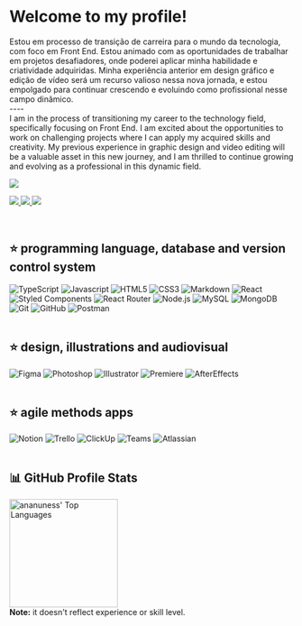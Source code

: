 <h1 align="letf">
  Welcome to my profile! 
</h1>

<p>
Estou em processo de transição de carreira para o mundo da tecnologia, com foco em Front End. Estou animado com as oportunidades de trabalhar em projetos desafiadores, onde poderei aplicar minha habilidade e criatividade adquiridas. Minha experiência anterior em design gráfico e edição de vídeo será um recurso valioso nessa nova jornada, e estou empolgado para continuar crescendo e evoluindo como profissional nesse campo dinâmico.
<br>
----
<br>
I am in the process of transitioning my career to the technology field, specifically focusing on Front End. I am excited about the opportunities to work on challenging projects where I can apply my acquired skills and creativity. My previous experience in graphic design and video editing will be a valuable asset in this new journey, and I am thrilled to continue growing and evolving as a professional in this dynamic field.
</p>

<p style="position: relative; z-index: 1;"  align="left">
  <img src="https://readme-typing-svg.herokuapp.com?font=Fira+Code&size=22&duration=3000&color=3c6ad4&lines=Hello World!;I+accept+the+challenge!" />
</p>

<p style="position: relative; z-index: 1;"  align="left">
  <a href="mailto:felipe.dgoes@gmail.com">
    <img src="https://img.shields.io/badge/GMAIL-e81744?&style=for-the-badge&logo=gmail&logoColor=white" />
  </a>
  <a href="https://www.linkedin.com/in/felipedegoes/" target="_blank">
    <img src="https://img.shields.io/badge/linkedin-%230077B5.svg?&style=for-the-badge&logo=linkedin&logoColor=white" />
  </a>
  <a href="https://www.linkedin.com/in/felipedegoes/" target="_blank">
    <img src="https://img.shields.io/badge/Whatsapp-25d366?&style=for-the-badge&logo=whatsapp&logoColor=white" />
  </a>
</p>

<br>

## ⭐ programming language, database and version control system

<div>
  <img alt="TypeScript" src="https://img.shields.io/badge/-TypeScript-3178c6?style=flat-square&logo=typescript&logoColor=white">
  <img alt="Javascript" src="https://img.shields.io/badge/-Javascript-ffcd00?style=flat-square&logo=javascript&logoColor=black">
  <img alt="HTML5" src="https://img.shields.io/badge/-HTML5-ff5324?style=flat-square&logo=html5&logoColor=white">
  <img alt="CSS3" src="https://img.shields.io/badge/-CSS3-0766f5?style=flat-square&logo=css3&logoColor=white">
  <img alt="Markdown" src="https://img.shields.io/badge/-Markdown-000000?style=flat-square&logo=markdown&logoColor=white">
  <img alt="React" src="https://img.shields.io/badge/-React-00aff0?style=flat-square&logo=react&logoColor=white">
  <img alt="Styled Components" src="https://img.shields.io/badge/-Styled%20Components-e667b0?style=flat-square&logo=styled-components&logoColor=white">
  <img alt="React Router" src="https://img.shields.io/badge/-React%20Router-fa2a2a?style=flat-square&logo=react-router&logoColor=white">
  <img alt="Node.js" src="https://img.shields.io/badge/-Node.js-3a9e48?style=flat-square&logo=node.js&logoColor=white">
  <img alt="MySQL" src="https://img.shields.io/badge/-MySQL-e08e14?style=flat-square&logo=mysql&logoColor=white">
  <img alt="MongoDB" src="https://img.shields.io/badge/-MongoDB-589636?style=flat-square&logo=mongodb&logoColor=white">
  <img alt="Git" src="https://img.shields.io/badge/-Git-fc5c38?style=flat-square&logo=git&logoColor=white">
  <img alt="GitHub" src="https://img.shields.io/badge/-GitHub-black?style=flat-square&logo=GitHub&logoColor=white">
  <img alt="Postman" src="https://img.shields.io/badge/-Postman-fa732a?style=flat-square&logo=postman&logoColor=white">
</div>

<br>

## ⭐ design, illustrations and audiovisual

<div>
  <img alt="Figma" src="https://img.shields.io/badge/-Figma-000000?style=flat-square&logo=figma&logoColor=white">
  <img alt="Photoshop" src="https://img.shields.io/badge/-Photoshop-001c2e?style=flat-square&logo=adobephotoshop&logoColor=2d9efa">
  <img alt="Illustrator" src="https://img.shields.io/badge/-Illustrator-2d0101?style=flat-square&logo=adobeIllustrator&logoColor=fe9026">
  <img alt="Premiere" src="https://img.shields.io/badge/-Premiere-00005b?style=flat-square&logo=AdobePremierePro&logoColor=9999ff">
  <img alt="AfterEffects" src="https://img.shields.io/badge/-AfterEffects-00005b?style=flat-square&logo=adobeAfterEffects&logoColor=9999ff">
</div>

<br>

## ⭐ agile methods apps

<div>
  <img alt="Notion" src="https://img.shields.io/badge/-Notion-FFFFFF?style=flat-square&logo=Notion&logoColor=black">
  <img alt="Trello" src="https://img.shields.io/badge/-Trello-0559C9?style=flat-square&logo=trello&logoColor=white">
  <img alt="ClickUp" src="https://img.shields.io/badge/-ClickUp-FFFFFF?style=flat-square&logo=ClickUp&logoColor=black">
  <img alt="Teams" src="https://img.shields.io/badge/-Teams-5058be?style=flat-square&logo=MicrosoftTeams&logoColor=white">
  <img alt="Atlassian" src="https://img.shields.io/badge/-Atlassian-0048c0?style=flat-square&logo=atlassian&logoColor=white">
</div>

<br>  

## &#128202; GitHub Profile Stats

<p align="left">
  <img alt="ananuness' Top Languages" src="https://github-readme-stats.vercel.app/api/top-langs/?username=lyppedegoes&langs_count=8&layout=compact&theme=react&hide_border=true&bg_color=1F222E&title_color=F85D7F&icon_color=9d5dd9&hide=Jupyter%20Notebook" height="192px"/>
  <br />
  <b>Note:</b> it doesn't reflect experience or skill level.
  <br />
</p>
